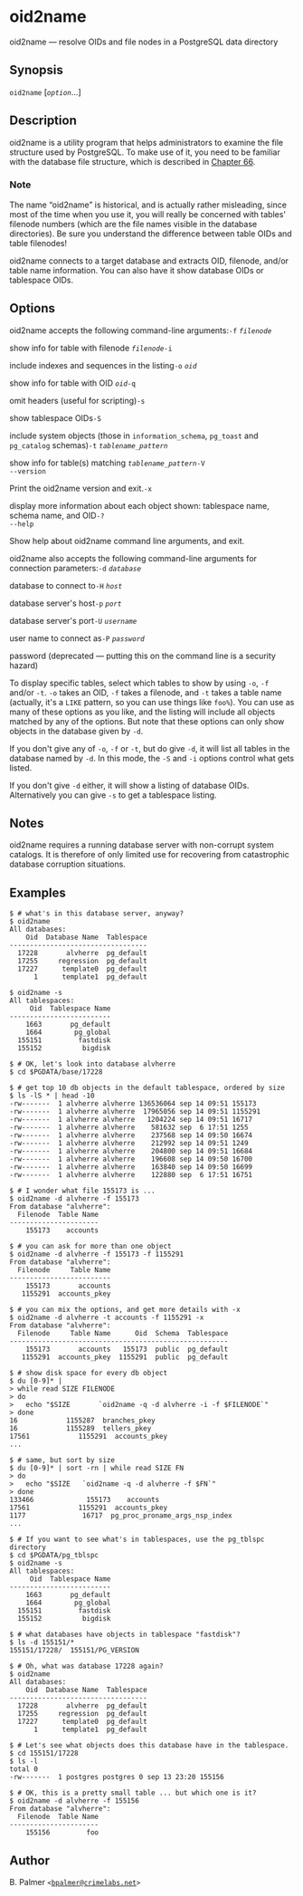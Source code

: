 # oid2name

oid2name — resolve OIDs and file nodes in a PostgreSQL data directory

## Synopsis

`oid2name` \[_`option`_...\]

## Description

oid2name is a utility program that helps administrators to examine the file structure used by PostgreSQL. To make use of it, you need to be familiar with the database file structure, which is described in [Chapter 66](https://www.postgresql.org/docs/10/static/storage.html).

### Note

The name “oid2name” is historical, and is actually rather misleading, since most of the time when you use it, you will really be concerned with tables' filenode numbers \(which are the file names visible in the database directories\). Be sure you understand the difference between table OIDs and table filenodes!

oid2name connects to a target database and extracts OID, filenode, and/or table name information. You can also have it show database OIDs or tablespace OIDs.

## Options

oid2name accepts the following command-line arguments:`-f` _`filenode`_

show info for table with filenode _`filenode`_`-i`

include indexes and sequences in the listing`-o` _`oid`_

show info for table with OID _`oid`_`-q`

omit headers \(useful for scripting\)`-s`

show tablespace OIDs`-S`

include system objects \(those in `information_schema`, `pg_toast` and `pg_catalog` schemas\)`-t` _`tablename_pattern`_

show info for table\(s\) matching _`tablename_pattern`_`-V`  
`--version`

Print the oid2name version and exit.`-x`

display more information about each object shown: tablespace name, schema name, and OID`-?`  
`--help`

Show help about oid2name command line arguments, and exit.

oid2name also accepts the following command-line arguments for connection parameters:`-d` _`database`_

database to connect to`-H` _`host`_

database server's host`-p` _`port`_

database server's port`-U` _`username`_

user name to connect as`-P` _`password`_

password \(deprecated — putting this on the command line is a security hazard\)

To display specific tables, select which tables to show by using `-o`, `-f` and/or `-t`. `-o` takes an OID, `-f` takes a filenode, and `-t` takes a table name \(actually, it's a `LIKE` pattern, so you can use things like `foo%`\). You can use as many of these options as you like, and the listing will include all objects matched by any of the options. But note that these options can only show objects in the database given by `-d`.

If you don't give any of `-o`, `-f` or `-t`, but do give `-d`, it will list all tables in the database named by `-d`. In this mode, the `-S` and `-i` options control what gets listed.

If you don't give `-d` either, it will show a listing of database OIDs. Alternatively you can give `-s` to get a tablespace listing.

## Notes

oid2name requires a running database server with non-corrupt system catalogs. It is therefore of only limited use for recovering from catastrophic database corruption situations.

## Examples

```text
$ # what's in this database server, anyway?
$ oid2name
All databases:
    Oid  Database Name  Tablespace
----------------------------------
  17228       alvherre  pg_default
  17255     regression  pg_default
  17227      template0  pg_default
      1      template1  pg_default

$ oid2name -s
All tablespaces:
     Oid  Tablespace Name
-------------------------
    1663       pg_default
    1664        pg_global
  155151         fastdisk
  155152          bigdisk

$ # OK, let's look into database alvherre
$ cd $PGDATA/base/17228

$ # get top 10 db objects in the default tablespace, ordered by size
$ ls -lS * | head -10
-rw-------  1 alvherre alvherre 136536064 sep 14 09:51 155173
-rw-------  1 alvherre alvherre  17965056 sep 14 09:51 1155291
-rw-------  1 alvherre alvherre   1204224 sep 14 09:51 16717
-rw-------  1 alvherre alvherre    581632 sep  6 17:51 1255
-rw-------  1 alvherre alvherre    237568 sep 14 09:50 16674
-rw-------  1 alvherre alvherre    212992 sep 14 09:51 1249
-rw-------  1 alvherre alvherre    204800 sep 14 09:51 16684
-rw-------  1 alvherre alvherre    196608 sep 14 09:50 16700
-rw-------  1 alvherre alvherre    163840 sep 14 09:50 16699
-rw-------  1 alvherre alvherre    122880 sep  6 17:51 16751

$ # I wonder what file 155173 is ...
$ oid2name -d alvherre -f 155173
From database "alvherre":
  Filenode  Table Name
----------------------
    155173    accounts

$ # you can ask for more than one object
$ oid2name -d alvherre -f 155173 -f 1155291
From database "alvherre":
  Filenode     Table Name
-------------------------
    155173       accounts
   1155291  accounts_pkey

$ # you can mix the options, and get more details with -x
$ oid2name -d alvherre -t accounts -f 1155291 -x
From database "alvherre":
  Filenode     Table Name      Oid  Schema  Tablespace
------------------------------------------------------
    155173       accounts   155173  public  pg_default
   1155291  accounts_pkey  1155291  public  pg_default

$ # show disk space for every db object
$ du [0-9]* |
> while read SIZE FILENODE
> do
>   echo "$SIZE       `oid2name -q -d alvherre -i -f $FILENODE`"
> done
16            1155287  branches_pkey
16            1155289  tellers_pkey
17561            1155291  accounts_pkey
...

$ # same, but sort by size
$ du [0-9]* | sort -rn | while read SIZE FN
> do
>   echo "$SIZE   `oid2name -q -d alvherre -f $FN`"
> done
133466             155173    accounts
17561            1155291  accounts_pkey
1177              16717  pg_proc_proname_args_nsp_index
...

$ # If you want to see what's in tablespaces, use the pg_tblspc directory
$ cd $PGDATA/pg_tblspc
$ oid2name -s
All tablespaces:
     Oid  Tablespace Name
-------------------------
    1663       pg_default
    1664        pg_global
  155151         fastdisk
  155152          bigdisk

$ # what databases have objects in tablespace "fastdisk"?
$ ls -d 155151/*
155151/17228/  155151/PG_VERSION

$ # Oh, what was database 17228 again?
$ oid2name
All databases:
    Oid  Database Name  Tablespace
----------------------------------
  17228       alvherre  pg_default
  17255     regression  pg_default
  17227      template0  pg_default
      1      template1  pg_default

$ # Let's see what objects does this database have in the tablespace.
$ cd 155151/17228
$ ls -l
total 0
-rw-------  1 postgres postgres 0 sep 13 23:20 155156

$ # OK, this is a pretty small table ... but which one is it?
$ oid2name -d alvherre -f 155156
From database "alvherre":
  Filenode  Table Name
----------------------
    155156         foo
```

## Author

B. Palmer `<`[`bpalmer@crimelabs.net`](mailto:bpalmer@crimelabs.net)`>`


